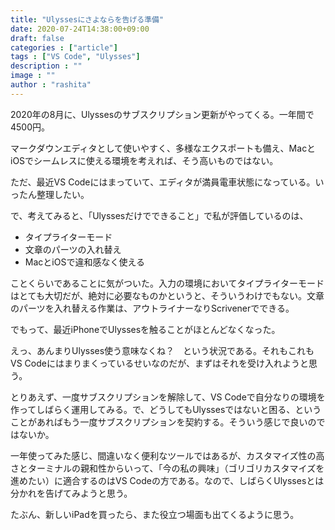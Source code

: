 ```yaml
---
title: "Ulyssesにさよならを告げる準備"
date: 2020-07-24T14:38:00+09:00
draft: false
categories : ["article"]
tags : ["VS Code", "Ulysses"]
description : ""
image : ""
author : "rashita"
---
```


2020年の8月に、Ulyssesのサブスクリプション更新がやってくる。一年間で4500円。

マークダウンエディタとして使いやすく、多様なエクスポートも備え、MacとiOSでシームレスに使える環境を考えれば、そう高いものではない。

ただ、最近VS Codeにはまっていて、エディタが満員電車状態になっている。いったん整理したい。

で、考えてみると、「Ulyssesだけでできること」で私が評価しているのは、

- タイプライターモード
- 文章のパーツの入れ替え
- MacとiOSで違和感なく使える

ことくらいであることに気がついた。入力の環境においてタイプライターモードはとても大切だが、絶対に必要なものかというと、そういうわけでもない。文章のパーツを入れ替える作業は、アウトライナーなりScrivenerでできる。

でもって、最近iPhoneでUlyssesを触ることがほとんどなくなった。

えっ、あんまりUlysses使う意味なくね？　という状況である。それもこれもVS Codeにはまりまくっているせいなのだが、まずはそれを受け入れようと思う。

とりあえず、一度サブスクリプションを解除して、VS Codeで自分なりの環境を作ってしばらく運用してみる。で、どうしてもUlyssesではないと困る、ということがあればもう一度サブスクリプションを契約する。そういう感じで良いのではないか。

一年使ってみた感じ、間違いなく便利なツールではあるが、カスタマイズ性の高さとターミナルの親和性からいって、「今の私の興味」（ゴリゴリカスタマイズを進めたい）に適合するのはVS Codeの方である。なので、しばらくUlyssesとは分かれを告げてみようと思う。

たぶん、新しいiPadを買ったら、また役立つ場面も出てくるように思う。
